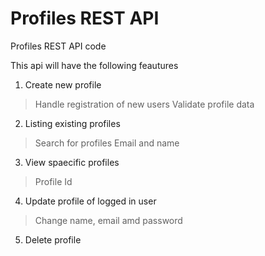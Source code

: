 # Profiles REST API 

Profiles REST API code

This api will have the following feautures 

1. Create new profile

> Handle registration of new users 
> Validate profile data 

2. Listing existing profiles 

> Search for profiles
> Email and name 

3. View spaecific profiles 

> Profile Id

4. Update profile of logged in user 

> Change name, email amd password

5. Delete profile